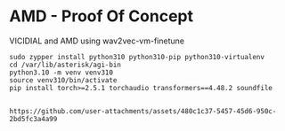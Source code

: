 # AMD - Proof Of Concept
VICIDIAL and AMD using wav2vec-vm-finetune

````
sudo zypper install python310 python310-pip python310-virtualenv
cd /var/lib/asterisk/agi-bin
python3.10 -m venv venv310
source venv310/bin/activate
pip install torch>=2.5.1 torchaudio transformers==4.48.2 soundfile


https://github.com/user-attachments/assets/480c1c37-5457-45d6-950c-2bd5fc3a4a99

